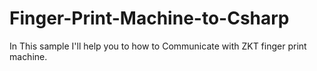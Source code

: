 # Finger-Print-Machine-to-Csharp
In This sample I'll help you to how to Communicate with ZKT finger print machine.
